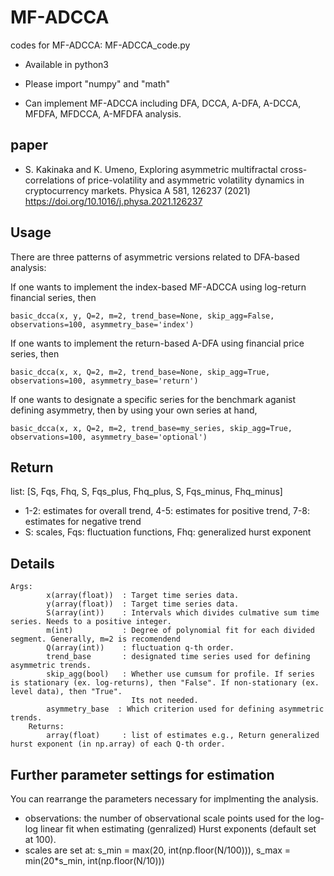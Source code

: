 # MF-ADCCA
codes for MF-ADCCA: MF-ADCCA_code.py

- Available in python3

- Please import "numpy" and "math"

- Can implement MF-ADCCA including DFA, DCCA, A-DFA, A-DCCA, MFDFA, MFDCCA, A-MFDFA analysis.

## paper
- S. Kakinaka and K. Umeno, Exploring asymmetric multifractal cross-correlations of price-volatility and asymmetric volatility dynamics in cryptocurrency markets. Physica A 581, 126237 (2021) https://doi.org/10.1016/j.physa.2021.126237

## Usage

There are three patterns of asymmetric versions related to DFA-based analysis:

If one wants to implement the index-based MF-ADCCA using log-return financial series, then

	basic_dcca(x, y, Q=2, m=2, trend_base=None, skip_agg=False, observations=100, asymmetry_base='index')

If one wants to implement the return-based A-DFA using financial price series, then

	basic_dcca(x, x, Q=2, m=2, trend_base=None, skip_agg=True, observations=100, asymmetry_base='return')

If one wants to designate a specific series for the benchmark aganist defining asymmetry, then by using your own series at hand,
	
	basic_dcca(x, x, Q=2, m=2, trend_base=my_series, skip_agg=True, observations=100, asymmetry_base='optional')

## Return

list: [S, Fqs, Fhq, S, Fqs_plus, Fhq_plus, S, Fqs_minus, Fhq_minus]
- 1-2: estimates for overall trend, 4-5: estimates for positive trend, 7-8: estimates for negative trend
- S: scales, Fqs: fluctuation functions, Fhq: generalized hurst exponent

## Details
	Args:
            x(array(float))  : Target time series data.
            y(array(float))  : Target time series data.
            S(array(int))    : Intervals which divides culmative sum time series. Needs to a positive integer.
            m(int)           : Degree of polynomial fit for each divided segment. Generally, m=2 is recomendend
            Q(array(int))    : fluctuation q-th order.
            trend_base       : designated time series used for defining asymmetric trends.
            skip_agg(bool)   : Whether use cumsum for profile. If series is stationary (ex. log-returns), then "False". If non-stationary (ex. level data), then "True".
                               Its not needed.
            asymmetry_base  : Which criterion used for defining asymmetric trends.
        Returns:
            array(float)     : list of estimates e.g., Return generalized hurst exponent (in np.array) of each Q-th order.

## Further parameter settings for estimation

You can rearrange the parameters necessary for implmenting the analysis.
- observations: the number of observational scale points used for the log-log linear fit when estimating (genralized) Hurst exponents (default set at 100).
- scales are set at: s_min = max(20, int(np.floor(N/100))), s_max = min(20*s_min, int(np.floor(N/10)))
  
